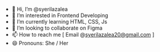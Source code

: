 - 👋 Hi, I’m @syerilazalea
- 👀 I’m interested in Frontend Developing
- 🌱 I’m currently learning HTML, CSS, Js
- 💞️ I’m looking to collaborate on Figma
- 📫 How to reach me [ Email @syerilazalea20@gmail.com ] 
- 😄 Pronouns: She / Her
